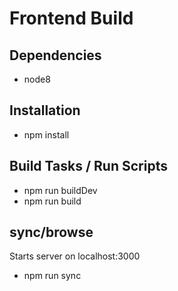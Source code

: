 # Frontend Build

## Dependencies
- node8

## Installation
- npm install

## Build Tasks / Run Scripts
- npm run buildDev
- npm run build

## sync/browse
Starts server on localhost:3000
- npm run sync

